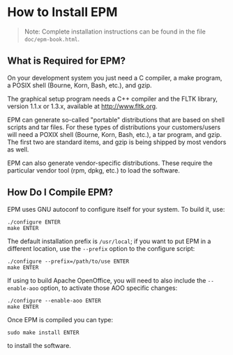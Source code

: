 How to Install EPM
==================

> Note: Complete installation instructions can be found in the file
> `doc/epm-book.html`.


What is Required for EPM?
-------------------------

On your development system you just need a C compiler, a make program, a POSIX
shell (Bourne, Korn, Bash, etc.), and gzip.

The graphical setup program needs a C++ compiler and the FLTK library, version
1.1.x or 1.3.x, available at <http://www.fltk.org>.

EPM can generate so-called "portable" distributions that are based on shell
scripts and tar files.  For these types of distributions your customers/users
will need a POXIX shell (Bourne, Korn, Bash, etc.), a tar program, and gzip.
The first two are standard items, and gzip is being shipped by most vendors as
well.

EPM can also generate vendor-specific distributions.  These require the
particular vendor tool (rpm, dpkg, etc.) to load the software.


How Do I Compile EPM?
---------------------

EPM uses GNU autoconf to configure itself for your system.  To build it, use:

    ./configure ENTER
    make ENTER

The default installation prefix is `/usr/local`; if you want to put EPM in a
different location, use the `--prefix` option to the configure script:

    ./configure --prefix=/path/to/use ENTER
    make ENTER

If using to build Apache OpenOffice, you will need to also include the `--enable-aoo`
option, to activate those AOO specific changes:

    ./configure --enable-aoo ENTER
    make ENTER

Once EPM is compiled you can type:

    sudo make install ENTER

to install the software.

